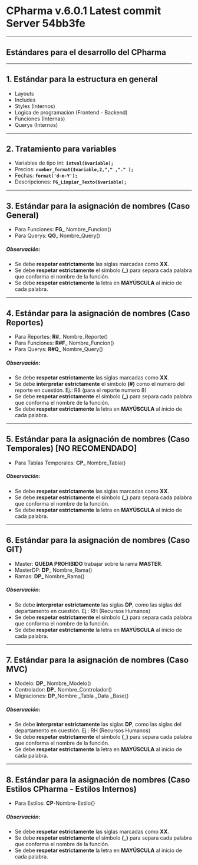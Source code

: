 # CPharma v.6.0.1 Latest commit Server 54bb3fe

***

## Estándares para el desarrollo del CPharma

***

## 1. Estándar para la estructura en general

* Layouts
* Includes
* Styles (Internos)
* Logica de programacion (Frontend - Backend)
* Funciones (Internas)
* Querys (Internos)

***

## 2. Tratamiento para variables

* Variables de tipo int: **`intval($variable);`**
* Precios: **`number_format($variable,2,"," ,"." );`**
* Fechas: **`format('d-m-Y');`**
* Descripciones: **`FG_Limpiar_Texto($variable);`**

***

## 3. Estándar para la asignación de nombres (Caso General)

* Para Funciones: **FG**_ Nombre_Funcion()
* Para Querys: **QG**_ Nombre_Query()

##### Observación: 

* Se debe **respetar estrictamente** las siglas marcadas como **XX**.
* Se debe **respetar estrictamente** el símbolo **(_)** para separa cada palabra que conforma el nombre de la función.
* Se debe **respetar estrictamente** la letra en **MAYÚSCULA** al inicio de cada palabra.

***

## 4. Estándar para la asignación de nombres (Caso Reportes)

* Para Reportes: **R#**_ Nombre_Reporte()
* Para Funciones: **R#F**_ Nombre_Funcion()
* Para Querys: **R#Q**_ Nombre_Query()

##### Observación: 

* Se debe **respetar estrictamente** las siglas marcadas como **XX**.
* Se debe **interpretar estrictamente** el símbolo **(#)** como el numero del reporte en cuestión. Ej.: R8 (para el reporte numero 8)
* Se debe **respetar estrictamente** el símbolo **(_)** para separa cada palabra que conforma el nombre de la función.
* Se debe **respetar estrictamente** la letra en **MAYÚSCULA** al inicio de cada palabra.

***

## 5. Estándar para la asignación de nombres (Caso Temporales) [**NO RECOMENDADO**]

* Para Tablas Temporales: **CP**_ Nombre_Tabla()

##### Observación: 

* Se debe **respetar estrictamente** las siglas marcadas como **XX**.
* Se debe **respetar estrictamente** el símbolo **(_)** para separa cada palabra que conforma el nombre de la función.
* Se debe **respetar estrictamente** la letra en **MAYÚSCULA** al inicio de cada palabra.

***

## 6. Estándar para la asignación de nombres (Caso GIT)

* Master: **QUEDA PROHIBIDO** trabajar sobre la rama **MASTER**.
* MasterDP: **DP**_ Nombre_Rama()
* Ramas: **DP**_ Nombre_Rama()

##### Observación: 

* Se debe **interpretar estrictamente** las siglas **DP**, como las siglas del departamento en cuestión. Ej.: RH (Recursos Humanos)
* Se debe **respetar estrictamente** el símbolo **(_)** para separa cada palabra que conforma el nombre de la función.
* Se debe **respetar estrictamente** la letra en **MAYÚSCULA** al inicio de cada palabra.

***

## 7. Estándar para la asignación de nombres (Caso MVC)

* Modelo: **DP**_ Nombre_Modelo()
* Controlador: **DP**_ Nombre_Controlador()
* Migraciones: **DP**_Nombre _Tabla _Data _Base()

##### Observación: 

* Se debe **interpretar estrictamente** las siglas **DP**, como las siglas del departamento en cuestión. Ej.: RH (Recursos Humanos)
* Se debe **respetar estrictamente** el símbolo **(_)** para separa cada palabra que conforma el nombre de la función.
* Se debe **respetar estrictamente** la letra en **MAYÚSCULA** al inicio de cada palabra.

***

## 8. Estándar para la asignación de nombres (Caso Estilos CPharma - Estilos Internos)

* Para Estilos: **CP**-Nombre-Estilo{}

##### Observación: 

* Se debe **respetar estrictamente** las siglas marcadas como **XX**.
* Se debe **respetar estrictamente** el símbolo **(_)** para separa cada palabra que conforma el nombre de la función.
* Se debe **respetar estrictamente** la letra en **MAYÚSCULA** al inicio de cada palabra.

